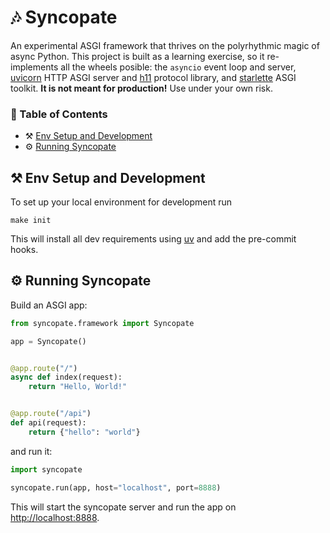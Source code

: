 # 🎶 Syncopate
An experimental ASGI framework that thrives on the polyrhythmic magic of async Python.
This project is built as a learning exercise, so it re-implements all the wheels posible:
the `asyncio` event loop and server, [uvicorn](https://www.uvicorn.org/) HTTP ASGI
server and [h11](https://h11.readthedocs.io/en/latest/) protocol library,
and [starlette](https://www.starlette.io/) ASGI toolkit.
__It is not meant for production!__ Use under your own risk.

### 📖 Table of Contents
- ⚒ [Env Setup and Development](#-env-setup-and-development)
- ⚙ [Running Syncopate](#-running-syncopate)

## ⚒ Env Setup and Development
To set up your local environment for development run
```shell
make init
```
This will install all dev requirements using [uv](https://docs.astral.sh/uv/) and add
the pre-commit hooks.

## ⚙ Running Syncopate
Build an ASGI app:
```python
from syncopate.framework import Syncopate

app = Syncopate()


@app.route("/")
async def index(request):
    return "Hello, World!"


@app.route("/api")
def api(request):
    return {"hello": "world"}
```
and run it:
```python
import syncopate

syncopate.run(app, host="localhost", port=8888)
```
This will start the syncopate server and run the app on [http://localhost:8888](http://localhost:8888).
